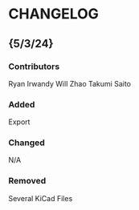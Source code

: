 # CHANGELOG

## {5/3/24}
### Contributors
Ryan Irwandy
Will Zhao
Takumi Saito

### Added
Export

### Changed
N/A

### Removed
Several KiCad Files